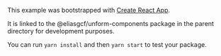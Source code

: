 This example was bootstrapped with [Create React App](https://github.com/facebook/create-react-app).

It is linked to the @eliasgcf/unform-components package in the parent directory for development purposes.

You can run `yarn install` and then `yarn start` to test your package.
